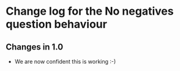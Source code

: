 # Change log for the No negatives question behaviour

## Changes in 1.0
* We are now confident this is working :-)
